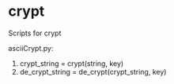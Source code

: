 # crypt
Scripts for crypt 

asciiCrypt.py:
  
  1. crypt_string = crypt(string, key) 
  2. de_crypt_string = de_crypt(crypt_string, key) 
  
